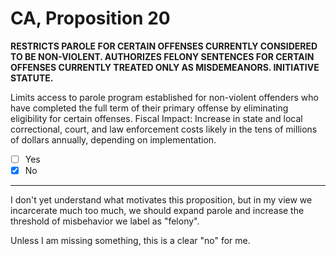 # CA, Proposition 20

**RESTRICTS PAROLE FOR CERTAIN OFFENSES CURRENTLY CONSIDERED TO BE NON-VIOLENT. AUTHORIZES FELONY SENTENCES FOR CERTAIN OFFENSES CURRENTLY TREATED ONLY AS MISDEMEANORS. INITIATIVE STATUTE.**

Limits access to parole program established for non-violent offenders who have completed the full term of their primary offense by eliminating eligibility for certain offenses. Fiscal Impact: Increase in state and local correctional, court, and law enforcement costs likely in the tens of millions of dollars annually, depending on implementation.

- [ ] Yes
- [x] No

---

I don't yet understand what motivates this proposition, but in my view we incarcerate much too much, we should expand parole and increase the threshold
of misbehavior we label as "felony".

Unless I am missing something, this is a clear "no" for me.



